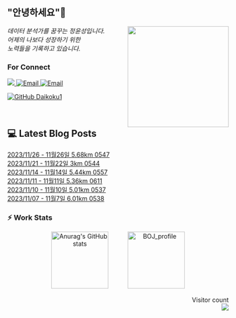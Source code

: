 
<h2> "안녕하세요"👋 </h2>
<img align='right' src="https://user-images.githubusercontent.com/50973778/144942576-b2f10b31-e628-43e4-b7da-3cc2144a5b73.gif" width="230">
<p><em> 데이터 분석가를 꿈꾸는 정윤성입니다.</br> 어제의 나보다 성장하기 위한 </br> 노력들을 기록하고 있습니다.</em></p>

### For Connect
<a href="https://blog.naver.com/jjys9047" target="_blank"><img src="https://img.shields.io/badge/-BLOG-brightgreen?style=flat-square&logo=Bloglovin&logoColor=white">
<a href="https://mail.google.com/mail/?view=cm&amp;fs=1&amp;to=jys9047@gmail.com" target="_blank"><img src="https://img.shields.io/badge/-Gmail-c14438?style=flat-square&logo=Gmail&logoColor=white" alt="Email">
<a href="mailto:jjys9047@naver.com" target="_blank"><img src="https://img.shields.io/badge/-Naver-brightgreen?style=flat-square&logo=Naver&logoColor=white" alt="Email">

[![GitHub Daikoku1](https://img.shields.io/github/followers/Daikoku1?label=follow&style=social)](https://github.com/Daikoku1)

</br>

## 💻 Latest Blog Posts
[2023/11/26 - 11월26일 5.68km 0547](https://blog.naver.com/jjys9047/223275334856) <br>
[2023/11/21 - 11월22일 3km 0544](https://blog.naver.com/jjys9047/223271392565) <br>
[2023/11/14 - 11월14일 5.44km 0557](https://blog.naver.com/jjys9047/223264936460) <br>
[2023/11/11 - 11월11일 5.36km 0611](https://blog.naver.com/jjys9047/223261962169) <br>
[2023/11/10 - 11월10일 5.01km 0537](https://blog.naver.com/jjys9047/223261696533) <br>
[2023/11/07 - 11월7일 6.01km 0538](https://blog.naver.com/jjys9047/223258533788) <br>


### ⚡ Work Stats
<p align = 'center'>
  <img src="https://github-readme-stats.vercel.app/api?username=Daikoku1&show_icons=true&theme=midnight-purple" alt="Anurag's GitHub stats" height="130" hspace="20"/>
  <img src="http://mazassumnida.wtf/api/v2/generate_badge?boj=jys9047" alt="BOJ_profile" height="130" hspace="20"/>
</p>

<p align="right"> 
  Visitor count<br>
  <img src="https://profile-counter.glitch.me/Daikoku1/count.svg" />
</p>
